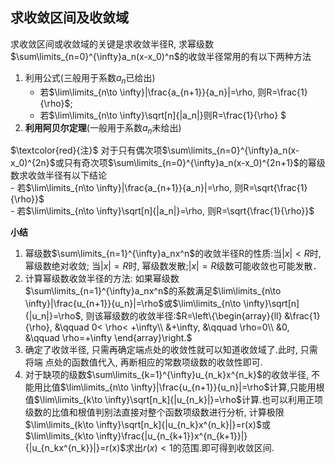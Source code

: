 ## 求收敛区间及收敛域
求收敛区间或收敛域的关键是求收敛半径R, 求幂级数$\sum\limits_{n=0}^{\infty}a_n(x-x_0)^n$的收敛半径常用的有以下两种方法
1. 利用公式(三般用于系数$a_n$已给出) 
	- 若$\lim\limits_{n\to \infty}|\frac{a_{n+1}}{a_n}|=\rho, 则R=\frac{1}{\rho}$;
	- 若$\lim\limits_{n\to \infty}\sqrt[n]{|a_n|}则R=\frac{1}{\rho} $
2. **利用阿贝尔定理**(一般用于系数$a_n$未给出) 

$\textcolor{red}{注}$ 对于只有偶次项$\sum\limits_{n=0}^{\infty}a_n(x-x_0)^{2n}$或只有奇次项$\sum\limits_{n=0}^{\infty}a_n(x-x_0)^{2n+1}$的幂级数求收敛半径有以下结论  
	- 若$\lim\limits_{n\to \infty}|\frac{a_{n+1}}{a_n}|=\rho, 则R=\sqrt{\frac{1}{\rho}}$  
	- 若$\lim\limits_{n\to \infty}\sqrt[n]{|a_n|}=\rho, 则R=\sqrt{\frac{1}{\rho}}$  

**小结**
1. 幂级数$\sum\limits_{n=1}^{\infty}a_nx^n$的收敛半径R的性质:当$|x|< R$时, 幂级数绝对收敛; 当$|x|=R$时, 幂级数发散;$|x|=R$级数可能收敛也可能发散． 
2. 计算幂级数收敛半径的方法: 如果幂级数$\sum\limits_{n=1}^{\infty}a_nx^n$的系数满足$\lim\limits_{n\to \infty}|\frac{u_{n+1}}{u_n}|=\rho$或$\lim\limits_{n\to \infty}\sqrt[n]{|u_n|}=\rho$, 则该幂级数的收敛半径:$R=\left\{\begin{array}{ll}
&\frac{1}{\rho}, &\qquad 0< \rho< +\infty\\
&+\infty, &\qquad \rho=0\\
&0, &\qquad \rho=+\infty
\end{array}\right.$
3. 确定了收敛半径, 只需再确定端点处的收敛性就可以知道收敛域了.此时, 只需将端 
点处的函数值代入, 再断相应的常数项级数的收敛性即可.
4. 对于缺项的级数$\sum\limits_{k=1}^{\infty}u_{n_k}x^{n_k}$的收敛半径, 不能用比值$\lim\limits_{n\to \infty}|\frac{u_{n+1}}{u_n}|=\rho$计算,只能用根值$\lim\limits_{k\to \infty}\sqrt[n_k]{|u_{n_k}|}=\rho$计算.也可以利用正项级数的比值和根值判别法直接对整个函数项级数进行分析, 计算极限$\lim\limits_{k\to \infty}\sqrt[n_k]{|u_{n_k}x^{n_k}|}=r(x)$或$\lim\limits_{k\to \infty}\frac{|u_{n_{k+1}}x^{n_{k+1}}|}{|u_{n_kx^{n_k}}|}=r(x)$求出$r(x)<1$的范围.即可得到收敛区间.
